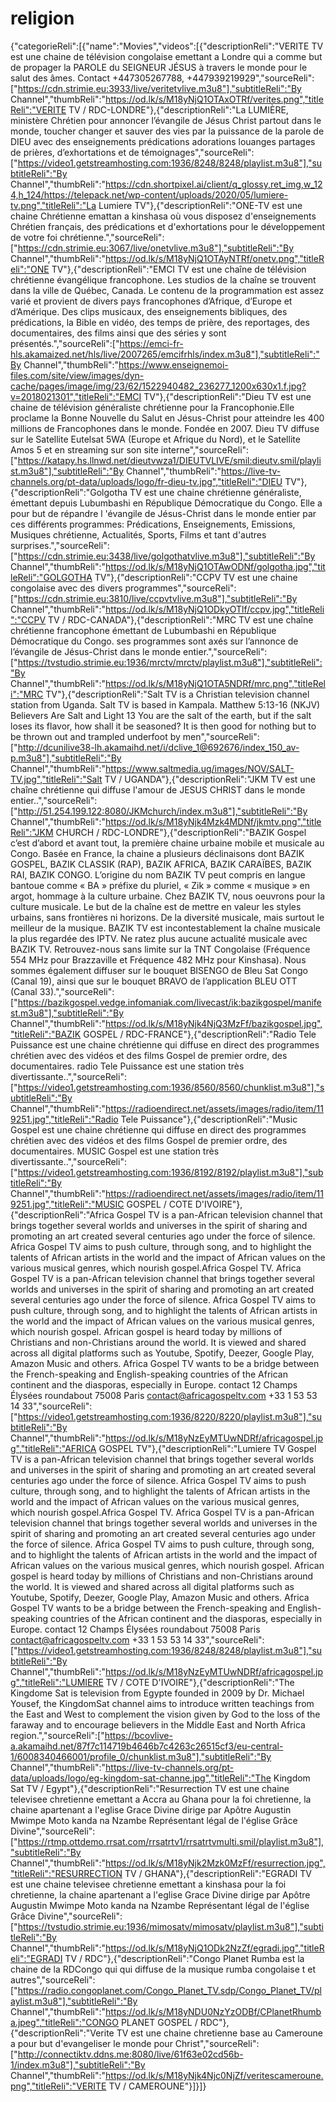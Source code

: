 # religion
{"categorieReli":[{"name":"Movies","videos":[{"descriptionReli":"VERITE TV est une chaine de télévision congolaise emettant a Londre qui a comme but de propager la PAROLE du SEIGNEUR JÉSUS à travers le monde pour le salut des âmes. Contact +447305267788, +447939219929","sourceReli":["https://cdn.strimie.eu:3933/live/veritetvlive.m3u8"],"subtitleReli":"By Channel","thumbReli":"https://od.lk/s/M18yNjQ1OTAxOTRf/verites.png","titleReli":"VERITE TV / RDC-LONDRE"},{"descriptionReli":"La LUMIÈRE, ministère Chrétien pour annoncer l’évangile de Jésus Christ partout dans le monde, toucher changer et sauver des vies par la puissance de la parole de DIEU avec des enseignements prédications adorations louanges partages de prières, d’exhortations et de témoignages","sourceReli":["https://video1.getstreamhosting.com:1936/8248/8248/playlist.m3u8"],"subtitleReli":"By Channel","thumbReli":"https://cdn.shortpixel.ai/client/q_glossy,ret_img,w_124,h_124/https://telepack.net/wp-content/uploads/2020/05/lumiere-tv.png","titleReli":"La Lumiere TV"},{"descriptionReli":"ONE-TV est une chaine Chrétienne emattan a kinshasa où vous disposez d'enseignements Chrétien français, des prédications et d'exhortations pour le développement de votre foi chrétienne.","sourceReli":["https://cdn.strimie.eu:3067/live/onetvlive.m3u8"],"subtitleReli":"By Channel","thumbReli":"https://od.lk/s/M18yNjQ1OTAyNTRf/onetv.png","titleReli":"ONE TV"},{"descriptionReli":"EMCI TV est une chaîne de télévision chrétienne évangélique francophone. Les studios de la chaîne se trouvent dans la ville de Québec, Canada. Le contenu de la programmation est assez varié et provient de divers pays francophones d’Afrique, d’Europe et d’Amérique. Des clips musicaux, des enseignements bibliques, des prédications, la Bible en vidéo, des temps de prière, des reportages, des documentaires, des films ainsi que des séries y sont présentés.","sourceReli":["https://emci-fr-hls.akamaized.net/hls/live/2007265/emcifrhls/index.m3u8"],"subtitleReli":"By Channel","thumbReli":"https://www.enseignemoi-files.com/site/view/images/dyn-cache/pages/image/img/23/62/1522940482_236277_1200x630x1.f.jpg?v=2018021301","titleReli":"EMCI TV"},{"descriptionReli":"Dieu TV est une chaine de télévision généraliste chrétienne pour la Francophonie.Elle proclame la Bonne Nouvelle du Salut en Jésus-Christ pour atteindre les 400 millions de Francophones dans le monde. Fondée en 2007. Dieu TV diffuse sur le Satellite Eutelsat 5WA (Europe et Afrique du Nord), et le Satellite Amos 5 et en streaming sur son site interne","sourceReli":["https://katapy.hs.llnwd.net/dieutvwza1/DIEUTVLIVE/smil:dieutv.smil/playlist.m3u8"],"subtitleReli":"By Channel","thumbReli":"https://live-tv-channels.org/pt-data/uploads/logo/fr-dieu-tv.jpg","titleReli":"DIEU TV"},{"descriptionReli":"Golgotha TV est une chaine chrétienne généraliste, émettant depuis Lubumbashi en République Démocratique du Congo. Elle a pour but de répandre l 'évangile de Jésus-Christ dans le monde entier par ces différents programmes: Prédications, Enseignements, Emissions, Musiques chrétienne, Actualités, Sports, Films et tant d'autres surprises.","sourceReli":["https://cdn.strimie.eu:3438/live/golgothatvlive.m3u8"],"subtitleReli":"By Channel","thumbReli":"https://od.lk/s/M18yNjQ1OTAwODNf/golgotha.jpg","titleReli":"GOLGOTHA  TV"},{"descriptionReli":"CCPV TV est une chaine congolaise avec des divers programmes","sourceReli":["https://cdn.strimie.eu:3810/live/ccpvtvlive.m3u8"],"subtitleReli":"By Channel","thumbReli":"https://od.lk/s/M18yNjQ1ODkyOTlf/ccpv.jpg","titleReli":"CCPV TV / RDC-CANADA"},{"descriptionReli":"MRC TV est une chaîne chrétienne francophone émettant de Lubumbashi en République Démocratique du Congo. ses programmes sont axés sur l’annonce de l’évangile de Jésus-Christ dans le monde entier.","sourceReli":["https://tvstudio.strimie.eu:1936/mrctv/mrctv/playlist.m3u8"],"subtitleReli":"By Channel","thumbReli":"https://od.lk/s/M18yNjQ1OTA5NDRf/mrc.png","titleReli":"MRC TV"},{"descriptionReli":"Salt TV is a Christian television channel station from Uganda. Salt TV is based in Kampala. Matthew 5:13-16 (NKJV) Believers Are Salt and Light 13 You are the salt of the earth, but if the salt loses its flavor, how shall it be seasoned? It is then good for nothing but to be thrown out and trampled underfoot by men","sourceReli":["http://dcunilive38-lh.akamaihd.net/i/dclive_1@692676/index_150_av-p.m3u8"],"subtitleReli":"By Channel","thumbReli":"https://www.saltmedia.ug/images/NOV/SALT-TV.jpg","titleReli":"Salt TV / UGANDA"},{"descriptionReli":"JKM TV est une chaîne chrétienne qui diffuse l'amour de JESUS CHRIST dans le monde entier..","sourceReli":["http://51.254.199.122:8080/JKMchurch/index.m3u8"],"subtitleReli":"By Channel","thumbReli":"https://od.lk/s/M18yNjk4Mzk4MDNf/jkmtv.png","titleReli":"JKM CHURCH / RDC-LONDRE"},{"descriptionReli":"BAZIK Gospel c’est d’abord et avant tout, la première chaine urbaine mobile et musicale au Congo.
Basée en France, la chaine a plusieurs déclinaisons dont BAZIK GOSPEL, BAZIK CLASSIK (RAP), BAZIK AFRICA, BAZIK CARAÏBES, BAZIK RAI, BAZIK CONGO.
L’origine du nom BAZIK TV peut compris en langue bantoue comme « BA » préfixe du pluriel, « Zik » comme « musique » en argot, hommage à la culture urbaine.
Chez BAZIK TV, nous oeuvrons pour la culture musicale. Le but de la chaîne est de mettre en valeur les styles urbains, sans frontières ni horizons. De la diversité musicale, mais surtout le meilleur de la musique.
BAZIK TV est incontestablement la chaîne musicale la plus regardée des IPTV. Ne ratez plus aucune actualité musicale avec BAZIK TV.
Retrouvez-nous sans limite sur la TNT Congolaise (Fréquence 554 MHz pour Brazzaville et Fréquence 482 MHz pour Kinshasa). Nous sommes également diffuser sur le bouquet BISENGO de Bleu Sat Congo (Canal 19), ainsi que sur le bouquet BRAVO de l’application BLEU OTT (Canal 33).","sourceReli":["https://bazikgospel.vedge.infomaniak.com/livecast/ik:bazikgospel/manifest.m3u8"],"subtitleReli":"By Channel","thumbReli":"https://od.lk/s/M18yNjk4NjQ3MzFf/bazikgospel.jpg","titleReli":"BAZIK GOSPEL / RDC-FRANCE"},{"descriptionReli":"Radio Tele Puissance est une chaine chrétienne qui diffuse en direct des programmes chrétien avec des vidéos et des films Gospel de premier ordre, des documentaires. radio Tele Puissance est une station très divertissante..","sourceReli":["https://video1.getstreamhosting.com:1936/8560/8560/chunklist.m3u8"],"subtitleReli":"By Channel","thumbReli":"https://radioendirect.net/assets/images/radio/item/119251.jpg","titleReli":"Radio Tele Puissance"},{"descriptionReli":"Music Gospel est une chaine chrétienne qui diffuse en direct des programmes chrétien avec des vidéos et des films Gospel de premier ordre, des documentaires. MUSIC Gospel est une station très divertissante..","sourceReli":["https://video1.getstreamhosting.com:1936/8192/8192/playlist.m3u8"],"subtitleReli":"By Channel","thumbReli":"https://radioendirect.net/assets/images/radio/item/119251.jpg","titleReli":"MUSIC GOSPEL / COTE D'IVOIRE"},{"descriptionReli":"Africa Gospel TV is a pan-African television channel that brings together several worlds and universes in the spirit of sharing and promoting an art created several centuries ago under the force of silence. Africa Gospel TV aims to push culture, through song, and to highlight the talents of African artists in the world and the impact of African values   on the various musical genres, which nourish gospel.Africa Gospel TV. Africa Gospel TV is a pan-African television channel that brings together several worlds and universes in the spirit of sharing and promoting an art created several centuries ago under the force of silence. Africa Gospel TV aims to push culture, through song, and to highlight the talents of African artists in the world and the impact of African values   on the various musical genres, which nourish gospel.  African gospel is heard today by millions of Christians and non-Christians around the world. It is viewed and shared across all digital platforms such as Youtube, Spotify, Deezer, Google Play, Amazon Music and others. Africa Gospel TV wants to be a bridge between the French-speaking and English-speaking countries of the African continent and the diasporas, especially in Europe. contact 12 Champs Élysées roundabout 75008 Paris contact@africagospeltv.com +33 1 53 53 14 33","sourceReli":["https://video1.getstreamhosting.com:1936/8220/8220/playlist.m3u8"],"subtitleReli":"By Channel","thumbReli":"https://od.lk/s/M18yNzEyMTUwNDRf/africagospel.jpg","titleReli":"AFRICA GOSPEL TV"},{"descriptionReli":"Lumiere TV Gospel TV is a pan-African television channel that brings together several worlds and universes in the spirit of sharing and promoting an art created several centuries ago under the force of silence. Africa Gospel TV aims to push culture, through song, and to highlight the talents of African artists in the world and the impact of African values   on the various musical genres, which nourish gospel.Africa Gospel TV. Africa Gospel TV is a pan-African television channel that brings together several worlds and universes in the spirit of sharing and promoting an art created several centuries ago under the force of silence. Africa Gospel TV aims to push culture, through song, and to highlight the talents of African artists in the world and the impact of African values   on the various musical genres, which nourish gospel.  African gospel is heard today by millions of Christians and non-Christians around the world. It is viewed and shared across all digital platforms such as Youtube, Spotify, Deezer, Google Play, Amazon Music and others. Africa Gospel TV wants to be a bridge between the French-speaking and English-speaking countries of the African continent and the diasporas, especially in Europe. contact 12 Champs Élysées roundabout 75008 Paris contact@africagospeltv.com +33 1 53 53 14 33","sourceReli":["https://video1.getstreamhosting.com:1936/8248/8248/playlist.m3u8"],"subtitleReli":"By Channel","thumbReli":"https://od.lk/s/M18yNzEyMTUwNDRf/africagospel.jpg","titleReli":"LUMIERE TV / COTE D'IVOIRE"},{"descriptionReli":"The Kingdome Sat is television from Egypte founded in 2009 by Dr. Michael Yousef, the KingdomSat channel aims to introduce written teachings from the East and West to complement the vision given by God to the loss of the faraway and to encourage believers in the Middle East and North Africa region.","sourceReli":["https://bcovlive-a.akamaihd.net/87f7c114719b4646b7c4263c26515cf3/eu-central-1/6008340466001/profile_0/chunklist.m3u8"],"subtitleReli":"By Channel","thumbReli":"https://live-tv-channels.org/pt-data/uploads/logo/eg-kingdom-sat-channe.jpg","titleReli":"The Kingdom Sat TV / Egypt"},{"descriptionReli":"Resurrection TV est une chaine televisee chretienne emettant a Accra au Ghana pour la foi chretienne, la chaine apartenant a l'eglise Grace Divine dirige par  Apôtre Augustin Mwimpe Moto kanda na Nzambe Représentant légal de l'église Grâce Divine","sourceReli":["https://rtmp.ottdemo.rrsat.com/rrsatrtv1/rrsatrtvmulti.smil/playlist.m3u8"],"subtitleReli":"By Channel","thumbReli":"https://od.lk/s/M18yNjk2Mzk0MzFf/resurrection.jpg","titleReli":"RESURRECTION TV / GHANA"},{"descriptionReli":"EGRADI TV est une chaine televisee chretienne emettant a kinshasa pour la foi chretienne, la chaine apartenant a l'eglise Grace Divine dirige par  Apôtre Augustin Mwimpe Moto kanda na Nzambe Représentant légal de l'église Grâce Divine","sourceReli":["https://tvstudio.strimie.eu:1936/mimosatv/mimosatv/playlist.m3u8"],"subtitleReli":"By Channel","thumbReli":"https://od.lk/s/M18yNjQ1ODk2NzZf/egradi.jpg","titleReli":"EGRADI TV / RDC"},{"descriptionReli":"Congo Planet Rumba est la chaine de la RDCongo qui qui diffuse de la musique rumba congolaise t et autres","sourceReli":["https://radio.congoplanet.com/Congo_Planet_TV.sdp/Congo_Planet_TV/playlist.m3u8"],"subtitleReli":"By Channel","thumbReli":"https://od.lk/s/M18yNDU0NzYzODBf/CPlanetRhumba.jpeg","titleReli":"CONGO PLANET GOSPEL / RDC"},{"descriptionReli":"Verite TV est une chaine chretienne base au Cameroune a pour but d'evangeliser le monde pour Christ","sourceReli":["http://connectiktv.ddns.me:8080/live/61f63e02cd56b-1/index.m3u8"],"subtitleReli":"By Channel","thumbReli":"https://od.lk/s/M18yNjk4Njc0NjZf/veritescameroune.png","titleReli":"VERITE TV / CAMEROUNE"}]}]}
